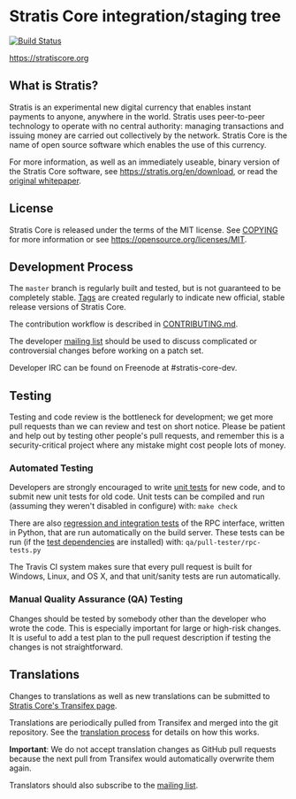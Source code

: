 Stratis Core integration/staging tree
=====================================

[![Build Status](https://travis-ci.org/stratis/stratis.svg?branch=master)](https://travis-ci.org/stratis/stratis)

https://stratiscore.org

What is Stratis?
----------------

Stratis is an experimental new digital currency that enables instant payments to
anyone, anywhere in the world. Stratis uses peer-to-peer technology to operate
with no central authority: managing transactions and issuing money are carried
out collectively by the network. Stratis Core is the name of open source
software which enables the use of this currency.

For more information, as well as an immediately useable, binary version of
the Stratis Core software, see https://stratis.org/en/download, or read the
[original whitepaper](https://stratiscore.org/stratis.pdf).

License
-------

Stratis Core is released under the terms of the MIT license. See [COPYING](COPYING) for more
information or see https://opensource.org/licenses/MIT.

Development Process
-------------------

The `master` branch is regularly built and tested, but is not guaranteed to be
completely stable. [Tags](https://github.com/stratis/stratis/tags) are created
regularly to indicate new official, stable release versions of Stratis Core.

The contribution workflow is described in [CONTRIBUTING.md](CONTRIBUTING.md).

The developer [mailing list](https://lists.linuxfoundation.org/mailman/listinfo/stratis-dev)
should be used to discuss complicated or controversial changes before working
on a patch set.

Developer IRC can be found on Freenode at #stratis-core-dev.

Testing
-------

Testing and code review is the bottleneck for development; we get more pull
requests than we can review and test on short notice. Please be patient and help out by testing
other people's pull requests, and remember this is a security-critical project where any mistake might cost people
lots of money.

### Automated Testing

Developers are strongly encouraged to write [unit tests](/doc/unit-tests.md) for new code, and to
submit new unit tests for old code. Unit tests can be compiled and run
(assuming they weren't disabled in configure) with: `make check`

There are also [regression and integration tests](/qa) of the RPC interface, written
in Python, that are run automatically on the build server.
These tests can be run (if the [test dependencies](/qa) are installed) with: `qa/pull-tester/rpc-tests.py`

The Travis CI system makes sure that every pull request is built for Windows, Linux, and OS X, and that unit/sanity tests are run automatically.

### Manual Quality Assurance (QA) Testing

Changes should be tested by somebody other than the developer who wrote the
code. This is especially important for large or high-risk changes. It is useful
to add a test plan to the pull request description if testing the changes is
not straightforward.

Translations
------------

Changes to translations as well as new translations can be submitted to
[Stratis Core's Transifex page](https://www.transifex.com/projects/p/stratis/).

Translations are periodically pulled from Transifex and merged into the git repository. See the
[translation process](doc/translation_process.md) for details on how this works.

**Important**: We do not accept translation changes as GitHub pull requests because the next
pull from Transifex would automatically overwrite them again.

Translators should also subscribe to the [mailing list](https://groups.google.com/forum/#!forum/stratis-translators).
